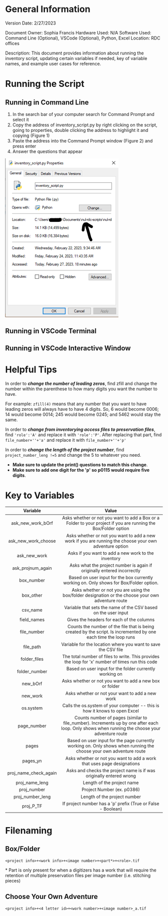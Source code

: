 # General Information
Version Date: 2/27/2023

Document Owner: Sophia Francis
Hardware Used: N/A
Software Used: Command Line (Optional), VSCode (Optional), Python, Excel
Location: RDC offices

Description:
This document provides information about running the inventory script, updating certain variables if needed, key of variable names, and example user cases for reference.


# Running the Script
## Running in Command Line
 1. In the search bar of your computer search for Command Prompt and select it
 2. Copy the address of inventory_script.py by right clicking on the script, going to properties, double clicking the address to highlight it and copying (Figure 1)
 3. Paste the address into the Command Prompt window (Figure 2) and press enter
 4. Answer the questions that appear

 ![Finding the image address](Images\FindingAddressPythonFile.png)

## Running in VSCode Terminal
## Running in VSCode Interactive Window


# Helpful Tips
In order to **_change the number of leading zeros_**, find zfill and change the number within the parenthese to how many digits you want the number to have. 

For example:
```zfill(4)``` means that any number that you want to have leading zeros will always have to have 4 digits. So, 6 would become 0006; 14 would become 0014; 245 would become 0245; and 5462 would stay the same.


In order to **_change from inventorying access files to preservation files_**, find ```'role':'A'``` and replace it with ```'role':'P'```. After replacing that part, find ```file_number+''+'a'``` and replace it with ```file_number+''+'p'```

In order to **_change the length of the project number_**, find ```project_number_leng !=5``` and change the 5 to whatever you need. 
* **Make sure to update the print() questions to match this change**. <br>
* **Make sure to add one digit for the 'p' so p0115 would require five digits**.
# Key to Variables


|Variable|Value|
|:--:|:--:|
|ask_new_work_bOrf|Asks whether or not you want to add a Box or a Folder to your project if you are running the Box/Folder option|
|ask_new_work_choose|Asks whether or not you want to add a new work if you are running the choose your own adventure option| 
|ask_new_work|Asks if you want to add a new work to the inventory|
|ask_projnum_again|Asks what the project number is again if originally entered incorrectly|
|box_number|Based on user input for the box currently working on. Only shows for Box/Folder option.
|box_other|Asks whether or not you are using the box/folder designation or the choose your own adventure route|
|csv_name|Variable that sets the name of the CSV based on the user input|
|field_names|Gives the headers for each of the columns|
|file_number|Counts the number of the file that is being created by the script. Is incremented by one each time the loop runs|
|file_path|Variable for the location where you want to save the CSV file|
|folder_files|The total number of files to write. This provides the loop for 'x' number of times run this code|
|folder_number|Based on user input for the folder currently working on|
|new_bOrf|Asks whether or not you want to add a new box or folder|
|new_work|Asks whether or not your want to add a new work|
|os.system|Calls the os.system of your computer -- this is how it knows to open Excel|
|page_number|Counts number of pages (similar to file_number). Increments up by one after each loop. Only shows when running the choose your adventure route|
|pages|Based on user input for the page currently working on. Only shows when running the choose your own adventure route|
|pages_yn|Asks whether or not you want to add a work that uses page designations|
|proj_name_check_again|Asks and checks the project name is if was originally entered wrong|
|proj_name_leng|Length of the project name|
|proj_number|Project Number (ex. p0386)|
|proj_number_leng|Length of the project number|
|proj_P_TF|If project number has a 'p' prefix (True or False - Boolean)



# Filenaming
## Box/Folder
```
<project info>+<work info>+<image number>+<part*>+<role>.tif
```
\* Part is only present for when a digitizers has a work that will require the retention of multiple preservation files per image number (i.e. stitching pieces)

## Choose Your Own Adventure
```
<project info>+<4 letter id>+<work number>+<image number>_a.tif
```

